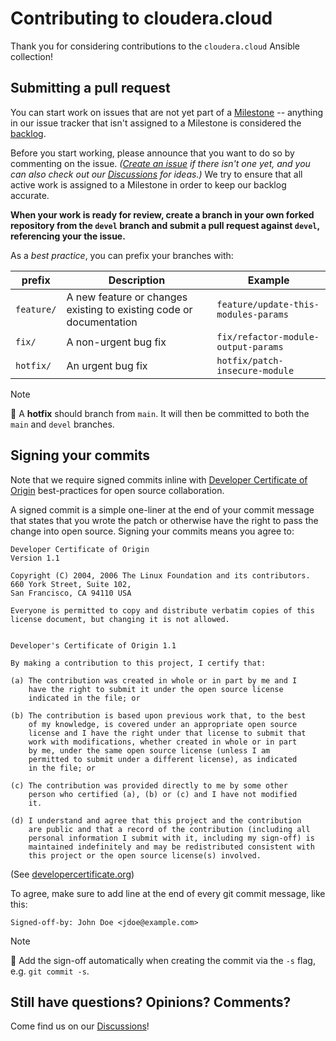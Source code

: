 # Contributing to cloudera.cloud

Thank you for considering contributions to the `cloudera.cloud` Ansible collection!

## Submitting a pull request

You can start work on issues that are not yet part of a [Milestone](https://github.com/cloudera-labs/cloudera.cloud/milestones) -- anything in our issue tracker that isn't assigned to a Milestone is considered the [backlog](https://github.com/cloudera-labs/cloudera.cloud/issues?q=is%3Aopen+is%3Aissue+no%3Amilestone). 

Before you start working, please announce that you want to do so by commenting on the issue. _([Create an issue](https://github.com/cloudera-labs/cloudera.cloud/issues/new?labels=enhancement) if there isn't one yet, and you can also check out our [Discussions](https://github.com/cloudera-labs/cloudera.cloud/discussions) for ideas.)_ We try to ensure that all active work is assigned to a Milestone in order to keep our backlog accurate.

**When your work is ready for review, create a branch in your own forked repository from the `devel` branch and submit a pull request against `devel`, referencing your the issue.**

As a _best practice_, you can prefix your branches with:

|prefix|Description|Example|
|------|-----------|-------|
|`feature/`|A new feature or changes existing to existing code or documentation|`feature/update-this-modules-params`|
|`fix/`|A non-urgent bug fix|`fix/refactor-module-output-params`|
|`hotfix/`|An urgent bug fix|`hotfix/patch-insecure-module`|

> [!NOTE]
> :fire_extinguisher: A **hotfix** should branch from `main`. It will then be committed to both the `main` and `devel` branches.

## Signing your commits

Note that we require signed commits inline with [Developer Certificate of Origin](https://developercertificate.org/) best-practices for open source collaboration.

A signed commit is a simple one-liner at the end of your commit message that states that you wrote the patch or otherwise have the right to pass the change into open source.  Signing your commits means you agree to:

```
Developer Certificate of Origin
Version 1.1

Copyright (C) 2004, 2006 The Linux Foundation and its contributors.
660 York Street, Suite 102,
San Francisco, CA 94110 USA

Everyone is permitted to copy and distribute verbatim copies of this
license document, but changing it is not allowed.


Developer's Certificate of Origin 1.1

By making a contribution to this project, I certify that:

(a) The contribution was created in whole or in part by me and I
    have the right to submit it under the open source license
    indicated in the file; or

(b) The contribution is based upon previous work that, to the best
    of my knowledge, is covered under an appropriate open source
    license and I have the right under that license to submit that
    work with modifications, whether created in whole or in part
    by me, under the same open source license (unless I am
    permitted to submit under a different license), as indicated
    in the file; or

(c) The contribution was provided directly to me by some other
    person who certified (a), (b) or (c) and I have not modified
    it.

(d) I understand and agree that this project and the contribution
    are public and that a record of the contribution (including all
    personal information I submit with it, including my sign-off) is
    maintained indefinitely and may be redistributed consistent with
    this project or the open source license(s) involved.
```

(See [developercertificate.org](https://developercertificate.org/))

To agree, make sure to add line at the end of every git commit message, like this:

```
Signed-off-by: John Doe <jdoe@example.com>
```

> [!NOTE]
> :rocket: Add the sign-off automatically when creating the commit via the `-s` flag, e.g. `git commit -s`.

## Still have questions? Opinions? Comments?

Come find us on our [Discussions](https://github.com/cloudera-labs/cloudera.cloud/discussions)!
